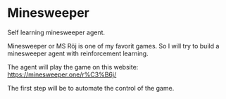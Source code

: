 # Minesweeper
Self learning minesweeper agent.

Minesweeper or MS Röj is one of my favorit games. So I will try to build a minesweeper agent with reinforcement learning.

The agent will play the game on this website:
https://minesweeper.one/r%C3%B6j/

The first step will be to automate the control of the game.
